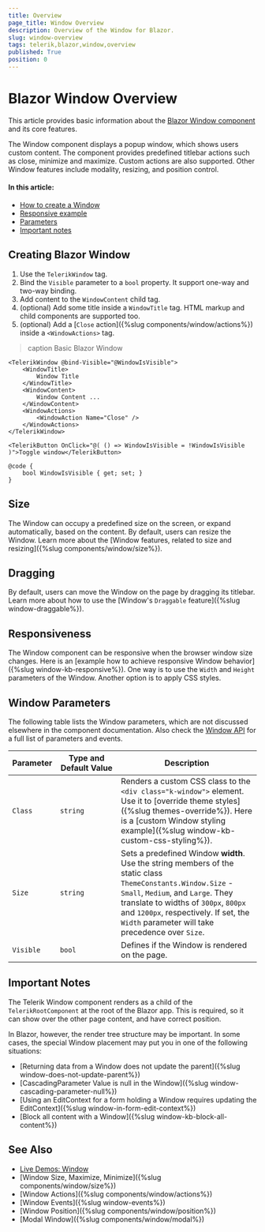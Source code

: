 ```yaml
---
title: Overview
page_title: Window Overview
description: Overview of the Window for Blazor.
slug: window-overview
tags: telerik,blazor,window,overview
published: True
position: 0
---
```


# Blazor Window Overview

This article provides basic information about the <a href="https://www.telerik.com/blazor-ui/window" target="_blank">Blazor Window component</a> and its core features.

The Window component displays a popup window, which shows users custom content. The component provides predefined titlebar actions such as close, minimize and maximize. Custom actions are also supported. Other Window features include modality, resizing, and position control.

#### In this article:

* [How to create a Window](#create-a-window)
* [Responsive example](#responsiveness)
* [Parameters](#window-parameters)
* [Important notes](#important-notes)

## Creating Blazor Window

1. Use the `TelerikWindow` tag.
1. Bind the `Visible` parameter to a `bool` property. It support one-way and two-way binding.
1. Add content to the `WindowContent` child tag.
1. (optional) Add some title inside a `WindowTitle` tag. HTML markup and child components are supported too.
1. (optional) Add a [`Close` action]({%slug components/window/actions%}) inside a `<WindowActions>` tag.

>caption Basic Blazor Window

````CSHTML
<TelerikWindow @bind-Visible="@WindowIsVisible">
    <WindowTitle>
        Window Title
    </WindowTitle>
    <WindowContent>
        Window Content ...
    </WindowContent>
    <WindowActions>
        <WindowAction Name="Close" />
    </WindowActions>
</TelerikWindow>

<TelerikButton OnClick="@( () => WindowIsVisible = !WindowIsVisible )">Toggle window</TelerikButton>

@code {
    bool WindowIsVisible { get; set; }
}
````

## Size

The Window can occupy a predefined size on the screen, or expand automatically, based on the content. By default, users can resize the Window. Learn more about the [Window features, related to size and resizing]({%slug components/window/size%}).


## Dragging

By default, users can move the Window on the page by dragging its titlebar. Learn more about how to use the [Window's `Draggable` feature]({%slug window-draggable%}).


## Responsiveness

The Window component can be responsive when the browser window size changes. Here is an [example how to achieve responsive Window behavior]({%slug window-kb-responsive%}). One way is to use the `Width` and `Height` parameters of the Window. Another option is to apply CSS styles.


## Window Parameters

The following table lists the Window parameters, which are not discussed elsewhere in the component documentation. Also check the [Window API](/blazor-ui/api/Telerik.Blazor.Components.TelerikWindow) for a full list of parameters and events.

<style>
    article style + table {
        table-layout: auto;
        word-break: normal;
    }
</style>

| Parameter | Type and Default&nbsp;Value | Description |
| --- | --- | --- |
| `Class` | `string` | Renders a custom CSS class to the `<div class="k-window">` element. Use it to [override theme styles]({%slug themes-override%}). Here is a [custom Window styling example]({%slug window-kb-custom-css-styling%}). |
| `Size` | `string` | Sets a predefined Window **width**. Use the string members of the static class `ThemeConstants.Window.Size` - `Small`, `Medium`, and `Large`. They translate to widths of `300px`, `800px` and `1200px`, respectively. If set, the `Width` parameter will take precedence over `Size`. |
| `Visible` | `bool` | Defines if the Window is rendered on the page. |


## Important Notes

The Telerik Window component renders as a child of the `TelerikRootComponent` at the root of the Blazor app. This is required, so it can show over the other page content, and have correct position.

In Blazor, however, the render tree structure may be important. In some cases, the special Window placement may put you in one of the following situations:

* [Returning data from a Window does not update the parent]({%slug window-does-not-update-parent%})
* [CascadingParameter Value is null in the Window]({%slug window-cascading-parameter-null%})
* [Using an EditContext for a form holding a Window requires updating the EditContext]({%slug window-in-form-edit-context%})
* [Block all content with a Window]({%slug window-kb-block-all-content%})


## See Also

* [Live Demos: Window](https://demos.telerik.com/blazor-ui/window/index)
* [Window Size, Maximize, Minimize]({%slug components/window/size%})
* [Window Actions]({%slug components/window/actions%})
* [Window Events]({%slug window-events%})
* [Window Position]({%slug components/window/position%})
* [Modal Window]({%slug components/window/modal%})
